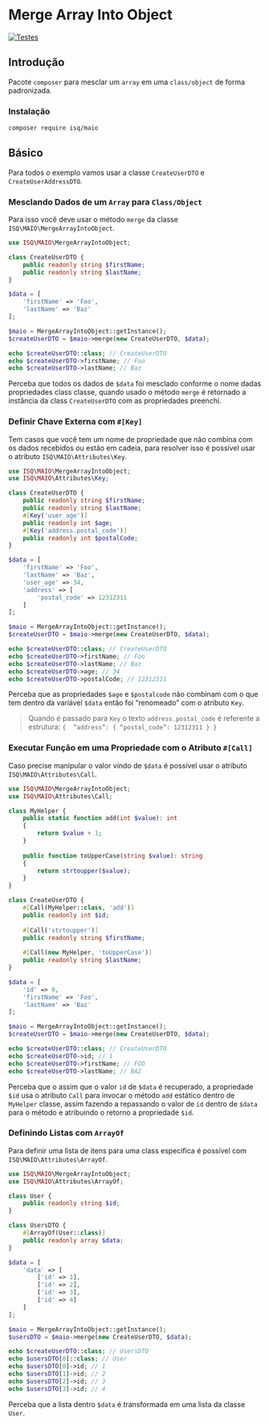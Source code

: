 # Merge Array Into Object

[![Testes](https://github.com/Isaque-Claudino-dos-Santos/merge-array-into-object/actions/workflows/php-tests.yml/badge.svg)](https://github.com/Isaque-Claudino-dos-Santos/merge-array-into-object/actions/workflows/php-tests.yml)

## Introdução

Pacote `composer` para mesclar um `array` em uma `class/object` de forma padronizada.

### Instalação

```bash
composer require isq/maio
```

## Básico

Para todos o exemplo vamos usar a classe `CreateUserDTO` e `CreateUserAddressDTO`.

### Mesclando Dados de um `Array` para `Class/Object`

Para isso você deve usar o método `merge` da classe `ISQ\MAIO\MergeArrayIntoObject`.

```php
use ISQ\MAIO\MergeArrayIntoObject;

class CreateUserDTO {
	public readonly string $firstName;
	public readonly string $lastName;
}

$data = [
	'firstName' => 'Foo',
	'lastName' => 'Baz'
];

$maio = MergeArrayIntoObject::getInstance();
$createUserDTO = $maio->merge(new CreateUserDTO, $data);

echo $createUserDTO::class; // CreateUserDTO
echo $createUserDTO->firstName; // Foo
echo $createUserDTO->lastName; // Baz
```

Perceba que todos os dados de `$data` foi mesclado conforme o nome dadas propriedades class classe, quando usado o método `merge` é retornado a instância da class `CreateUserDTO` com as propriedades preenchi.

### Definir Chave Externa com `#[Key]`

Tem casos que você tem um nome de propriedade que não combina com os dados recebidos ou estão em cadeia, para resolver isso é possível usar o atributo `ISQ\MAIO\Attributes\Key`.

```php
use ISQ\MAIO\MergeArrayIntoObject;
use ISQ\MAIO\Attributes\Key;

class CreateUserDTO {
	public readonly string $firstName;
	public readonly string $lastName;
	#[Key('user_age')]
	public readonly int $age;
	#[Key('address.postal_code')]
	public readonly int $postalCode;
}

$data = [
	'firstName' => 'Foo',
	'lastName' => 'Baz',
	'user_age' => 34,
	'address' => [
		'postal_code' => 12312311
	]
];

$maio = MergeArrayIntoObject::getInstance();
$createUserDTO = $maio->merge(new CreateUserDTO, $data);

echo $createUserDTO::class; // CreateUserDTO
echo $createUserDTO->firstName; // Foo
echo $createUserDTO->lastName; // Baz
echo $createUserDTO->age; // 34
echo $createUserDTO->postalCode; // 12312311
```

Perceba que as propriedades `$age` e `$postalcode` não combinam com o que tem dentro da variável `$data` então foi “renomeado” com o atributo `Key`.

> Quando é passado para `Key` o texto `address.postal_code` é referente a estrutura: 
`{ 
   ”address”: {
      “postal_code”: 12312311
   }
 }`
> 

### Executar Função em uma Propriedade com o Atributo `#[Call]`

Caso precise manipular o valor vindo de `$data` é possível usar o atributo `ISQ\MAIO\Attributes\Call`.

```php
use ISQ\MAIO\MergeArrayIntoObject;
use ISQ\MAIO\Attributes\Call;

class MyHelper {
	public static function add(int $value): int
	{
		return $value + 1;
	}
	
	public function toUpperCase(string $value): string
	{
		return strtoupper($value);
	}
}

class CreateUserDTO {
	#[Call(MyHelper::class, 'add')]
	public readonly int $id;
	
	#[Call('strtoupper')]
	public readonly string $firstName;
	
	#[Call(new MyHelper, 'toUpperCase')]
	public readonly string $lastName;
}

$data = [
	'id' => 0,
	'firstName' => 'Foo',
	'lastName' => 'Baz'
];

$maio = MergeArrayIntoObject::getInstance();
$createUserDTO = $maio->merge(new CreateUserDTO, $data);

echo $createUserDTO::class; // CreateUserDTO
echo $createUserDTO->id; // 1
echo $createUserDTO->firstName; // FOO
echo $createUserDTO->lastName; // BAZ
```

Perceba que o assim que o valor `id` de `$data` é recuperado, a propriedade `$id` usa o atributo `Call` para invocar o método `add` estático dentro de `MyHelper` classe, assim fazendo a repassando o valor de `id` dentro de `$data` para o método e atribuindo o retorno a propriedade `$id`.

### Definindo Listas com `ArrayOf`

Para definir uma lista de itens para uma class especifica é possível com `ISQ\MAIO\Attributes\ArrayOf`.

```php
use ISQ\MAIO\MergeArrayIntoObject;
use ISQ\MAIO\Attributes\ArrayOf;

class User {
	public readonly string $id;
}

class UsersDTO {
	#[ArrayOf(User::class)]
	public readonly array $data;
}

$data = [
	'data' => [
		['id' => 1],
		['id' => 2],
		['id' => 3],
		['id' => 4]
	]
];

$maio = MergeArrayIntoObject::getInstance();
$usersDTO = $maio->merge(new CreateUserDTO, $data);

echo $createUserDTO::class; // UsersDTO
echo $usersDTO[0]::class; // User
echo $usersDTO[0]->id; // 1
echo $usersDTO[1]->id; // 2
echo $usersDTO[2]->id; // 3
echo $usersDTO[3]->id; // 4
```

Perceba que a lista dentro `$data` é transformada em uma lista da classe `User`.
